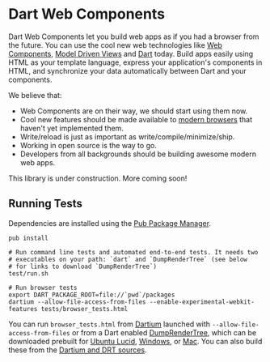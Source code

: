 Dart Web Components
===================

Dart Web Components let you build web apps as if you had a browser from the
future. You can use the cool new web technologies like [Web Components][wc],
[Model Driven Views][mdv] and [Dart][d] today. Build apps easily using HTML as
your template language, express your application's components in HTML, and
synchronize your data automatically between Dart and your components.

We believe that:

- Web Components are on their way, we should start using them now.
- Cool new features should be made available to [modern browsers][mb] that
  haven't yet implemented them.
- Write/reload is just as important as write/compile/minimize/ship.
- Working in open source is the way to go.
- Developers from all backgrounds should be building awesome modern web apps.

This library is under construction. More coming soon!


Running Tests
-------------

Dependencies are installed using the [Pub Package Manager][pub].

    pub install

    # Run command line tests and automated end-to-end tests. It needs two
    # executables on your path: `dart` and `DumpRenderTree` (see below
    # for links to download `DumpRenderTree`)
    test/run.sh

    # Run browser tests
    export DART_PACKAGE_ROOT=file://`pwd`/packages
    dartium --allow-file-access-from-files --enable-experimental-webkit-features tests/browser_tests.html

You can run `browser_tests.html` from [Dartium][Dartium] launched with
`--allow-file-access-from-files` or from a Dart enabled [DumpRenderTree][drt],
which can be downloaded prebuilt for [Ubuntu Lucid][drtlucid],
[Windows][drtwin], or [Mac][drtmac]. You can also build these from the
[Dartium and DRT sources][drtsrc].

[wc]: http://dvcs.w3.org/hg/webcomponents/raw-file/tip/explainer/index.html
[mdv]: http://code.google.com/p/mdv/
[d]: http://www.dartlang.org
[mb]: http://www.dartlang.org/support/faq.html#what-browsers-supported
[pub]: http://www.dartlang.org/docs/pub-package-manager/
[Dartium]: http://www.dartlang.org/dartium/index.html
[drt]: http://www.chromium.org/developers/testing/webkit-layout-tests
[drtlucid]: http://gsdview.appspot.com/dartium-archive/continuous/drt-lucid64.zip
[drtmac]: http://gsdview.appspot.com/dartium-archive/continuous/drt-mac.zip
[drtwin]: http://gsdview.appspot.com/dartium-archive/continuous/drt-win.zip
[drtsrc]: http://code.google.com/p/dart/wiki/BuildingDartium
